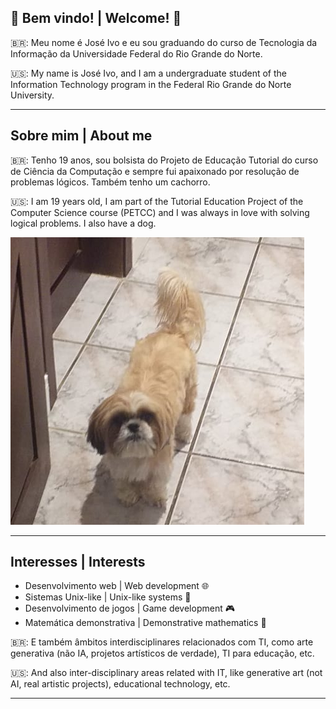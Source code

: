 ## 🌟 Bem vindo! | Welcome! 🌟
🇧🇷: Meu nome é José Ivo e eu sou graduando do curso de Tecnologia da Informação da Universidade Federal do Rio Grande do Norte.

🇺🇸: My name is José Ivo, and I am a undergraduate student of the Information Technology program in the Federal Rio Grande do Norte University.

---
## Sobre mim | About me
🇧🇷: Tenho 19 anos, sou bolsista do Projeto de Educação Tutorial do curso de Ciência da Computação e sempre fui apaixonado por resolução de problemas lógicos. Também tenho um cachorro.

🇺🇸: I am 19 years old, I am part of the Tutorial Education Project of the Computer Science course (PETCC) and I was always in love with solving logical problems. I also have a dog.

![](tiba-perdido.png)

---
## Interesses | Interests
- Desenvolvimento web | Web development  🌐
- Sistemas Unix-like | Unix-like systems 🐧
- Desenvolvimento de jogos | Game development 🎮
- Matemática demonstrativa | Demonstrative mathematics 📝

🇧🇷: E também âmbitos interdisciplinares relacionados com TI, como arte generativa (não IA, projetos artísticos de verdade), TI para educação, etc.

🇺🇸: And also inter-disciplinary areas related with IT, like generative art (not AI, real artistic projects), educational technology, etc.

---


<!---
schwaad/schwaad is a ✨ special ✨ repository because its `README.md` (this file) appears on your GitHub profile.
You can click the Preview link to take a look at your changes.
--->
